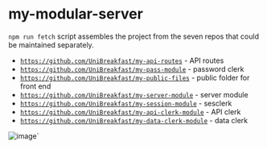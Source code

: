 # my-modular-server

`npm run fetch` script assembles the project from the seven repos that could be maintained separately.

- [`https://github.com/UniBreakfast/my-api-routes`](https://github.com/UniBreakfast/my-api-routes) - API routes
- [`https://github.com/UniBreakfast/my-pass-module`](https://github.com/UniBreakfast/my-pass-module) - password clerk
- [`https://github.com/UniBreakfast/my-public-files`](https://github.com/UniBreakfast/my-public-files) - public folder for front end
- [`https://github.com/UniBreakfast/my-server-module`](https://github.com/UniBreakfast/my-server-module) - server module
- [`https://github.com/UniBreakfast/my-session-module`](https://github.com/UniBreakfast/my-session-module) - sesclerk
- [`https://github.com/UniBreakfast/my-api-clerk-module`](https://github.com/UniBreakfast/my-api-clerk-module) - API clerk
- [`https://github.com/UniBreakfast/my-data-clerk-module`](https://github.com/UniBreakfast/my-data-clerk-module) - data clerk

![image`](https://github.com/user-attachments/assets/e7aa88ef-7943-4a16-b72f-f36f2b6d8846)
